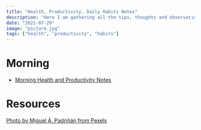```yaml
---
title: "Health, Productivity, Daily Habits Notes"
description: "Here I am gathering all the tips, thoughts and observations on what is working for me. It will be updated randomly with links to posts i will write on specific topic."
date: "2021-07-29"
image: "picture.jpg"
tags: ["health", "productivity", "habits"]
---
```


# Morning

<!-- - [Morning Health and Productivity Notes](https://bjakubowski.com/@wocintechchat?utm) -->

- [Morning Health and Productivity Notes](/health-notes-morning)

# Resources

[Photo by Miguel Á. Padriñán from Pexels](https://www.instagram.com/padrinan/)
